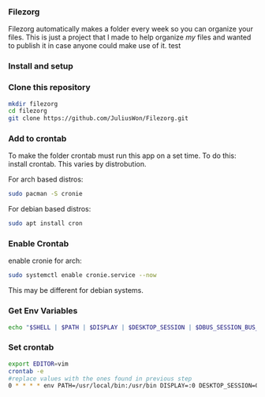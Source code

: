 ### Filezorg
Filezorg automatically makes a folder every week so you can organize your files. This is just a project that I made to help organize *my* files and wanted to publish it in case anyone could make use of it.
test
### Install and setup
### Clone this repository
```bash
mkdir filezorg
cd filezorg
git clone https://github.com/JuliusWon/Filezorg.git
```
### Add to crontab
To make the folder crontab must run this app on a set time. To do this:
install crontab. This varies by distrobution.

For arch based distros:
```bash
sudo pacman -S cronie
```
For debian based distros:
```bash
sudo apt install cron
```
### Enable Crontab

enable cronie for arch:

```bash 
sudo systemctl enable cronie.service --now
```

This may be different for debian systems.

### Get Env Variables

```bash
echo "$SHELL | $PATH | $DISPLAY | $DESKTOP_SESSION | $DBUS_SESSION_BUS_ADDRESS | $XDG_RUNTIME_DIR"
```

### Set crontab

```bash
export EDITOR=vim
crontab -e
#replace values with the ones found in previous step
0 * * * * env PATH=/usr/local/bin:/usr/bin DISPLAY=:0 DESKTOP_SESSION=Openbox DBUS_SESSION_BUS_ADDRESS="unix:path=/run/user/1000/bus" ./~/filezorg/filezorg.sh
```
